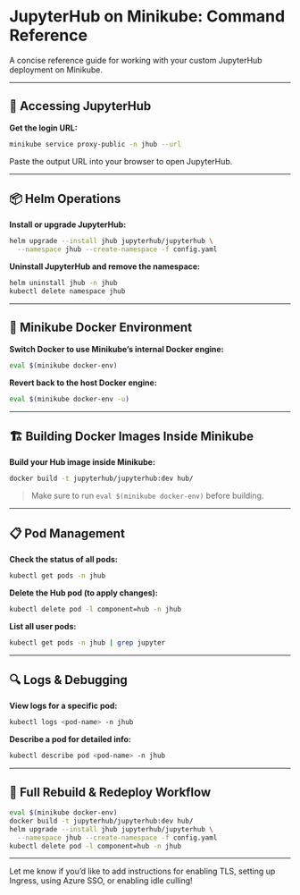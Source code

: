 # JupyterHub on Minikube: Command Reference

A concise reference guide for working with your custom JupyterHub deployment on Minikube.

---

## 🚪 Accessing JupyterHub

**Get the login URL:**
```bash
minikube service proxy-public -n jhub --url
```
Paste the output URL into your browser to open JupyterHub.

---

## 📦 Helm Operations

**Install or upgrade JupyterHub:**
```bash
helm upgrade --install jhub jupyterhub/jupyterhub \
  --namespace jhub --create-namespace -f config.yaml
```

**Uninstall JupyterHub and remove the namespace:**
```bash
helm uninstall jhub -n jhub
kubectl delete namespace jhub
```

---

## 🐳 Minikube Docker Environment

**Switch Docker to use Minikube’s internal Docker engine:**
```bash
eval $(minikube docker-env)
```

**Revert back to the host Docker engine:**
```bash
eval $(minikube docker-env -u)
```

---

## 🏗️ Building Docker Images Inside Minikube

**Build your Hub image inside Minikube:**
```bash
docker build -t jupyterhub/jupyterhub:dev hub/
```

> Make sure to run `eval $(minikube docker-env)` before building.

---

## 📋 Pod Management

**Check the status of all pods:**
```bash
kubectl get pods -n jhub
```

**Delete the Hub pod (to apply changes):**
```bash
kubectl delete pod -l component=hub -n jhub
```

**List all user pods:**
```bash
kubectl get pods -n jhub | grep jupyter
```

---

## 🔍 Logs & Debugging

**View logs for a specific pod:**
```bash
kubectl logs <pod-name> -n jhub
```

**Describe a pod for detailed info:**
```bash
kubectl describe pod <pod-name> -n jhub
```

---

## 🔁 Full Rebuild & Redeploy Workflow

```bash
eval $(minikube docker-env)
docker build -t jupyterhub/jupyterhub:dev hub/
helm upgrade --install jhub jupyterhub/jupyterhub \
  --namespace jhub --create-namespace -f config.yaml
kubectl delete pod -l component=hub -n jhub
```

---

Let me know if you’d like to add instructions for enabling TLS, setting up Ingress, using Azure SSO, or enabling idle culling!

